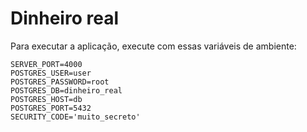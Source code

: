 # Dinheiro real

Para executar a aplicação, execute com essas variáveis de ambiente:

```terminal
SERVER_PORT=4000
POSTGRES_USER=user
POSTGRES_PASSWORD=root
POSTGRES_DB=dinheiro_real
POSTGRES_HOST=db
POSTGRES_PORT=5432
SECURITY_CODE='muito_secreto'
```
